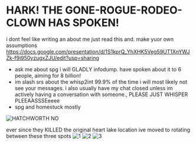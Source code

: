 # HARK! THE GONE-ROGUE-RODEO-CLOWN HAS SPOKEN!

i dont feel like writing an about me just read this and. make yuor own assumptions
https://docs.google.com/presentation/d/1S1kprQ_YhXHK5Veg59UT1XnYWJZk-f9i950yzugxZJU/edit?usp=sharing

- ask me about spg i will GLADLY infodump. have spoken about it to 6 people, aiming for 8 billion!
- im slash srs about the whisp2int 99.9% of the time i will most likely not see your messages. i also usually have my chat closed unless im actively having a conversation with someone., PLEASE JUST WHISPER PLEEAASSSEeeee
- spg and homestuck mostly

![HATCHWORTH NO](https://github.com/user-attachments/assets/c2e71974-949c-49cf-b253-3ce4c4d8b36b)

ever since they KILLED the original heart lake location ive moved to rotating between these three spots
![1](https://github.com/user-attachments/assets/84e02820-7aa8-4c5c-b0fe-fb01abbf7a2c)
![2](https://github.com/user-attachments/assets/729ac493-894b-4336-a66d-f99df4fa69de)
![3](https://github.com/user-attachments/assets/1b05484d-83a6-43e8-9c68-50b0c650b8e8)
